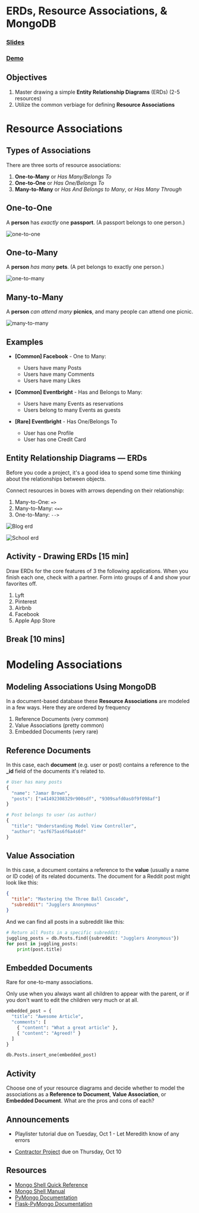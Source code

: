 <!-- .slide: data-background="./header.svg" data-background-repeat="none" data-background-size="40% 40%" data-background-position="center 10%" class="header" -->
# ERDs, Resource Associations, & MongoDB

### [Slides](https://make-school-courses.github.io/BEW-1.1-RESTful-and-Resourceful-MVC-Architecture/Slides/09-ERDs-Resource-Associations-and-MongoDB.html ':ignore')
### [Demo](https://github.com/Make-School-Courses/BEW-1.1-RESTful-and-Resourceful-MVC-Architecture/tree/master/Lessons/09-ERDs-Resource-Associations-and-MongoDB/demo)

<!-- > -->

## Objectives

1. Master drawing a simple **Entity Relationship Diagrams** (ERDs) (2-5 resources)
1. Utilize the common verbiage for defining **Resource Associations**

<!-- > -->

# Resource Associations

<!-- v -->

## Types of Associations

There are three sorts of resource associations:

1. **One-to-Many** or *Has Many/Belongs To*
1. **One-to-One** or *Has One/Belongs To*
1. **Many-to-Many** or *Has And Belongs to Many*, or *Has Many Through*

<!-- v -->

## One-to-One

A **person** has _exactly_ one **passport**. (A passport belongs to one person.)

![one-to-one](assets/one-to-one.png)

<!-- v -->

## One-to-Many

A **person** _has many_ **pets**. (A pet belongs to exactly one person.)

![one-to-many](assets/one-to-many.png)

<!-- v -->

## Many-to-Many

A **person** _can attend many_ **picnics**, and many people can attend one picnic.

![many-to-many](assets/many-to-many.png)

<!-- v -->

## Examples

<div class="compact">

* **[Common] Facebook** - One to Many:
    * Users have many Posts
    * Users have many Comments
    * Users have many Likes

* **[Common] Eventbright** - Has and Belongs to Many:
    * Users have many Events as reservations
    * Users belong to many Events as guests

* **[Rare] Eventbright** - Has One/Belongs To
    * User has one Profile
    * User has one Credit Card
</div>

<!-- v -->

## Entity Relationship Diagrams — ERDs

Before you code a project, it's a good idea to spend some time thinking about the relationships between objects.

Connect resources in boxes with arrows depending on their relationship:

1. Many-to-One: `=>`
1. Many-to-Many: `<=>`
1. One-to-Many: `-->`

<!-- v -->

![Blog erd](assets/blog-erd.jpeg)

<!-- v -->

![School erd](assets/school-erd.jpeg)

<!-- v -->

## Activity - Drawing ERDs [15 min]

Draw ERDs for the core features of 3 the following applications. When you finish each one, check with a partner. Form into groups of 4 and show your favorites off.

1. Lyft
1. Pinterest
1. Airbnb
1. Facebook
1. Apple App Store

<!-- > -->


## Break [10 mins]
<!-- .slide: data-background="#087CB8" -->

<!-- > -->

# Modeling Associations

<!-- v -->

## Modeling Associations Using MongoDB

In a document-based database these **Resource Associations** are modeled in a few ways. Here they are ordered by frequency

1. Reference Documents (very common)
2. Value Associations (pretty common)
3. Embedded Documents (very rare)

<!-- v -->

## Reference Documents

In this case, each **document** (e.g. user or post) contains a reference to the **_id** field of the documents it's related to.

```py
# User has many posts
{
  "name": "Jamar Brown",
  "posts": ["a41492308329r900sdf", "9309safd0as0f9f098af"]
}

# Post belongs to user (as author)
{
  "title": "Understanding Model View Controller",
  "author": "asf675as6f6a4s6f"
}
```

<!-- v -->

## Value Association

In this case, a document contains a reference to the **value** (usually a name or ID code) of its related documents. The document for a Reddit post might look like this:

```json
{
  "title": "Mastering the Three Ball Cascade",
  "subreddit": "Jugglers Anonymous"
}
```

And we can find all posts in a subreddit like this:

```py
# Return all Posts in a specific subreddit:
juggling_posts = db.Posts.find({subreddit: "Jugglers Anonymous"})
for post in juggling_posts:
    print(post.title)
```

<!-- v -->

## Embedded Documents

Rare for one-to-many associations.

Only use when you always want all children to appear with the parent, or if you don't want to edit the children very much or at all.

```py
embedded_post = {
  "title": "Awesome Article",
  "comments": [
    { "content": "What a great article" },
    { "content": "Agreed!" }
  ]
}

db.Posts.insert_one(embedded_post)
```

<!-- v -->

## Activity

Choose one of your resource diagrams and decide whether to model the associations as a **Reference to Document**, **Value Association**, or **Embedded Document**. What are the pros and cons of each?

<!-- > -->

## Announcements

- Playlister tutorial due on Tuesday, Oct 1 - Let Meredith know of any errors

- [Contractor Project](https://docs.google.com/document/d/1C8eOyLBeGMKJ2y50QwLU5tWjNb2JVcpAE4khUBIfm0U/edit) due on Thursday, Oct 10

<!-- > -->

## Resources

- [Mongo Shell Quick Reference](https://docs.mongodb.com/manual/reference/mongo-shell/)
- [Mongo Shell Manual](https://docs.mongodb.com/manual/mongo/)
- [PyMongo Documentation](https://api.mongodb.com/python/current/)
- [Flask-PyMongo Documentation](https://flask-pymongo.readthedocs.io/en/latest/)